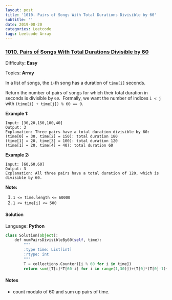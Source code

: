 ```yaml
---
layout: post
title: '1010. Pairs of Songs With Total Durations Divisible by 60'
subtitle: ''
date: 2019-08-20
categories: Leetcode
tags: Leetcode Array
---
```

### [1010\. Pairs of Songs With Total Durations Divisible by 60](https://leetcode.com/problems/pairs-of-songs-with-total-durations-divisible-by-60/)

Difficulty: **Easy**

Topics: **Array**


In a list of songs, the `i`-th song has a duration of `time[i]` seconds. 

Return the number of pairs of songs for which their total duration in seconds is divisible by `60`.  Formally, we want the number of indices `i < j` with `(time[i] + time[j]) % 60 == 0`.

**Example 1:**

```
Input: [30,20,150,100,40]
Output: 3
Explanation: Three pairs have a total duration divisible by 60:
(time[0] = 30, time[2] = 150): total duration 180
(time[1] = 20, time[3] = 100): total duration 120
(time[1] = 20, time[4] = 40): total duration 60
```


**Example 2:**

```
Input: [60,60,60]
Output: 3
Explanation: All three pairs have a total duration of 120, which is divisible by 60.
```


**Note:**

1.  `1 <= time.length <= 60000`
2.  `1 <= time[i] <= 500`


#### Solution

Language: **Python**

```python
class Solution(object):
    def numPairsDivisibleBy60(self, time):
        """
        :type time: List[int]
        :rtype: int
        """
        T = collections.Counter([i % 60 for i in time])
        return sum([T[i]*T[60-i] for i in range(1,30)])+(T[0]*(T[0]-1)+T[30]*(T[30]-1))//2
```

#### Notes
- count modulo of 60 and sum up pairs of time.